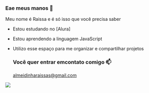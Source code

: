 ### Eae meus manos 💙

Meu nome é Raissa e é só isso que você precisa saber

- Estou estudando no [Alura]
- Estou aprendendo a linguagem JavaScript
- Utilizo esse espaço para me organizar e compartilhar projetos

  ### Você quer entrar emcontato comigo 📫

  almeidinharaissas@gmail.com

![](https://media1.tenor.com/m/YlM9cnO1Q_8AAAAC/dazai-dazai-osamu.gif)
